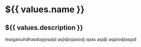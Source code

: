 # ${{ values.name }}

## ${{ values.description }}
teaigaisuhdhasdopjosaijd
 asjidjiojasiodj opas
  asjdji asjpiodjiaspjd
